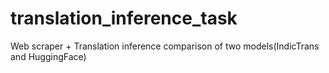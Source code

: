 # translation_inference_task
Web scraper + Translation inference comparison of two models(IndicTrans and HuggingFace)

